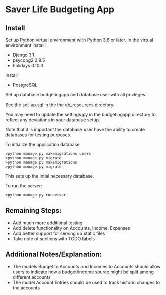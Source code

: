 # Saver Life Budgeting App


## Install
Set up Python virtual environment with Python 3.6 or later. 
In the virtual environment install:
- Django 3.1
- psycopg2 2.8.5
- holidays 0.10.3

Install 
- PostgreSQL 

Set up database budgetingapp and database user with all privleges. 

See the set-up.sql in the the db_resources directory. 

You may need to update the settings.py in the budgetingapp directory to reflect any deviations in your database setup. 

Note that it is important the database user have the ability to create databases for testing purposes. 

To intialize the application database. 
```
>python manage.py makemigrations users
>python manage.py migrate
>python manage.py makemigrations
>python manage.py migrate
```
This sets up the intial necessary database. 

To run the server:
```
>python manage.py runserver
```

## Remaining Steps:
- Add much more additional testing 
- Add delete functionality on Accounts, Income, Expenses
- Add better support for serving up static files
- Take note of sections with TODO labels 

## Additional Notes/Explanation: 
- The models Budget to Accounts and Incomes to Accounts should allow users to indicate how a budget/income source might be split among different accounts
- The model Account Entries should be used to track historic changes to the accounts
 
